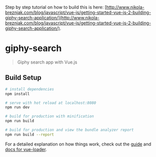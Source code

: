 Step by step tutorial on how to build this is here: [http://www.nikola-breznjak.com/blog/javascript/vue-js/getting-started-vue-js-2-building-giphy-search-application/](http://www.nikola-breznjak.com/blog/javascript/vue-js/getting-started-vue-js-2-building-giphy-search-application/).

# giphy-search

> Giphy search app with Vue.js

## Build Setup

``` bash
# install dependencies
npm install

# serve with hot reload at localhost:8080
npm run dev

# build for production with minification
npm run build

# build for production and view the bundle analyzer report
npm run build --report
```

For a detailed explanation on how things work, check out the [guide](http://vuejs-templates.github.io/webpack/) and [docs for vue-loader](http://vuejs.github.io/vue-loader).
